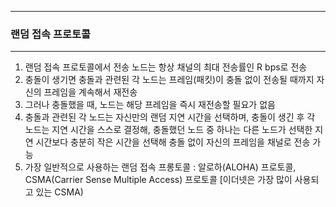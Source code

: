 -----
### 랜덤 접속 프로토콜
-----
1. 랜덤 접속 프로토콜에서 전송 노드는 항상 채널의 최대 전송률인 R bps로 전송
2. 충돌이 생기면 충돌과 관련된 각 노드는 프레임(패킷)이 충돌 없이 전송될 때까지 자신의 프레임을 계속해서 재전송
3. 그러나 충돌했을 때, 노드는 해당 프레임을 즉시 재전송할 필요가 없음
4. 충돌과 관련된 각 노드는 자신만의 랜덤 지연 시간을 선택하며, 충돌이 생긴 후 각 노드는 지연 시간을 스스로 결정해, 충돌했던 노드 중 하나는 다른 노드가 선택한 지연 시간보다 충분히 작은 시간을 선택해 충돌 없이 자신의 프레임을 채널로 전송 가능
5. 가장 일반적으로 사용하는 랜덤 접속 프롱토콜 : 알로하(ALOHA) 프로토콜, CSMA(Carrier Sense Multiple Access) 프로토콜 [이더넷은 가장 많이 사용되고 있는 CSMA)

